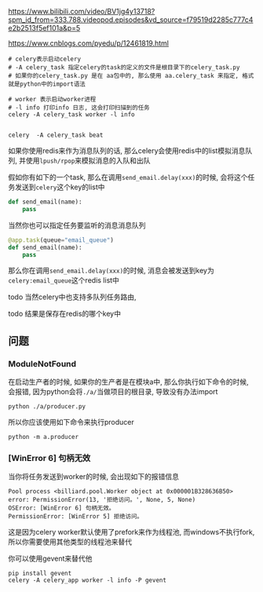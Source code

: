 https://www.bilibili.com/video/BV1jg4y13718?spm_id_from=333.788.videopod.episodes&vd_source=f79519d2285c777c4e2b2513f5ef101a&p=5

https://www.cnblogs.com/pyedu/p/12461819.html





~~~shell
# celery表示启动celery
# -A celery_task 指定celery的task的定义的文件是根目录下的celery_task.py
# 如果你的celery_task.py 是在 aa包中的, 那么使用 aa.celery_task 来指定, 格式就是python中的import语法

# worker 表示启动worker进程
# -l info 打印info 日志, 这会打印扫描到的任务
celery -A celery_task worker -l info


celery  -A celery_task beat
~~~





如果你使用redis来作为消息队列的话, 那么celery会使用redis中的list模拟消息队列, 并使用`lpush/rpop`来模拟消息的入队和出队



假如你有如下的一个task, 那么在调用`send_email.delay(xxx)`的时候, 会将这个任务发送到`celery`这个key的list中

~~~python
def send_email(name):
    pass
~~~

当然你也可以指定任务要监听的消息消息队列

~~~python
@app.task(queue="email_queue")
def send_email(name):
    pass
~~~

那么你在调用`send_email.delay(xxx)`的时候,  消息会被发送到key为`celery:email_queue`这个redis list中







todo 当然celery中也支持多队列任务路由, 

todo 结果是保存在redis的哪个key中





## 问题

### ModuleNotFound

在启动生产者的时候, 如果你的生产者是在模块a中, 那么你执行如下命令的时候, 会报错, 因为python会将`./a/`当做项目的根目录, 导致没有办法import

```shell
python ./a/producer.py
```

所以你应该使用如下命令来执行producer

```shell
python -m a.producer
```



### [WinError 6] 句柄无效

当你将任务发送到worker的时候, 会出现如下的报错信息

~~~shell
Pool process <billiard.pool.Worker object at 0x000001B328636B50> error: PermissionError(13, '拒绝访问。', None, 5, None)
OSError: [WinError 6] 句柄无效。
PermissionError: [WinError 5] 拒绝访问。
~~~

这是因为celery worker默认使用了prefork来作为线程池, 而windows不执行fork, 所以你需要使用其他类型的线程池来替代

 你可以使用gevent来替代他

~~~shell
pip install gevent
celery -A celery_app worker -l info -P gevent
~~~

